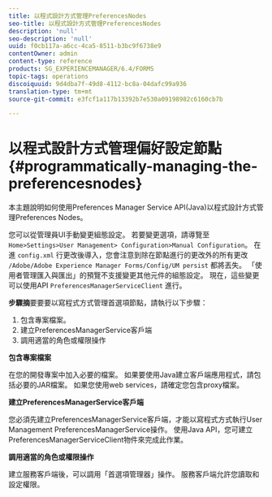 ```yaml
---
title: 以程式設計方式管理PreferencesNodes
seo-title: 以程式設計方式管理PreferencesNodes
description: 'null'
seo-description: 'null'
uuid: f0cb117a-a6cc-4ca5-8511-b3bc9f6738e9
contentOwner: admin
content-type: reference
products: SG_EXPERIENCEMANAGER/6.4/FORMS
topic-tags: operations
discoiquuid: 9d4dba7f-49d8-4112-bc8a-04dafc99a936
translation-type: tm+mt
source-git-commit: e3fcf1a117b13392b7e530a09198982c6160cb7b

---
```



# 以程式設計方式管理偏好設定節點 {#programmatically-managing-the-preferencesnodes}

本主題說明如何使用Preferences Manager Service API(Java)以程式設計方式管理Preferences Nodes。

您可以從管理員UI手動變更組態設定。 若要變更選項，請導覽至 `Home>Settings>User Management> Configuration>Manual Configuration`。 在進 `config.xml` 行更改後導入，您會注意到除在節點進行的更改外的所有更改 `/Adobe/Adobe Experience Manager Forms/Config/UM persist` 都將丟失。 「使用者管理匯入與匯出」的預覽不支援變更其他元件的組態設定。 現在，這些變更可以使用API `PreferencesManagerServiceClient` 進行。

**步驟摘**&#x200B;要要要以寫程式方式管理首選項節點，請執行以下步驟：

1. 包含專案檔案。
1. 建立PreferencesManagerService客戶端
1. 調用適當的角色或權限操作

**包含專案檔案**

在您的開發專案中加入必要的檔案。 如果要使用Java建立客戶端應用程式，請包括必要的JAR檔案。 如果您使用web services，請確定您包含proxy檔案。

**建立PreferencesManagerService客戶端**

您必須先建立PreferencesManagerService客戶端，才能以寫程式方式執行User Management PreferencesManagerService操作。 使用Java API，您可建立PreferencesManagerServiceClient物件來完成此作業。

**調用適當的角色或權限操作**

建立服務客戶端後，可以調用「首選項管理器」操作。 服務客戶端允許您讀取和設定權限。
